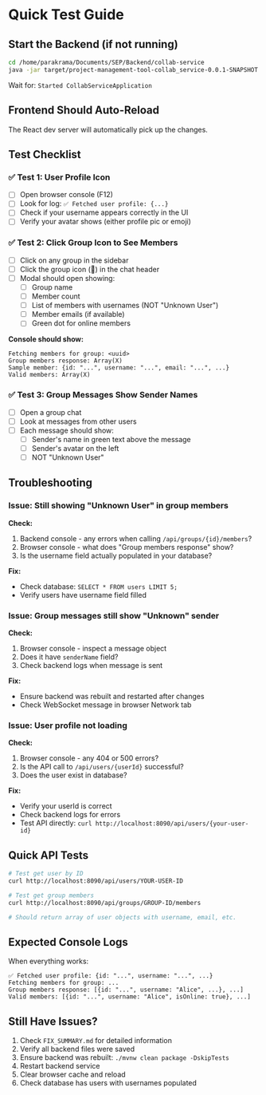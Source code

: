 # Quick Test Guide

## Start the Backend (if not running)

```bash
cd /home/parakrama/Documents/SEP/Backend/collab-service
java -jar target/project-management-tool-collab_service-0.0.1-SNAPSHOT.jar
```

Wait for: `Started CollabServiceApplication`

## Frontend Should Auto-Reload

The React dev server will automatically pick up the changes.

## Test Checklist

### ✅ Test 1: User Profile Icon
- [ ] Open browser console (F12)
- [ ] Look for log: `✅ Fetched user profile: {...}`
- [ ] Check if your username appears correctly in the UI
- [ ] Verify your avatar shows (either profile pic or emoji)

### ✅ Test 2: Click Group Icon to See Members  
- [ ] Click on any group in the sidebar
- [ ] Click the group icon (👥) in the chat header
- [ ] Modal should open showing:
  - [ ] Group name
  - [ ] Member count
  - [ ] List of members with usernames (NOT "Unknown User")
  - [ ] Member emails (if available)
  - [ ] Green dot for online members

**Console should show:**
```
Fetching members for group: <uuid>
Group members response: Array(X)
Sample member: {id: "...", username: "...", email: "...", ...}
Valid members: Array(X)
```

### ✅ Test 3: Group Messages Show Sender Names
- [ ] Open a group chat
- [ ] Look at messages from other users
- [ ] Each message should show:
  - [ ] Sender's name in green text above the message
  - [ ] Sender's avatar on the left
  - [ ] NOT "Unknown User"

## Troubleshooting

### Issue: Still showing "Unknown User" in group members
**Check:**
1. Backend console - any errors when calling `/api/groups/{id}/members`?
2. Browser console - what does "Group members response" show?
3. Is the username field actually populated in your database?

**Fix:**
- Check database: `SELECT * FROM users LIMIT 5;`
- Verify users have username field filled

### Issue: Group messages still show "Unknown" sender
**Check:**
1. Browser console - inspect a message object
2. Does it have `senderName` field?
3. Check backend logs when message is sent

**Fix:**
- Ensure backend was rebuilt and restarted after changes
- Check WebSocket message in browser Network tab

### Issue: User profile not loading
**Check:**
1. Browser console - any 404 or 500 errors?
2. Is the API call to `/api/users/{userId}` successful?
3. Does the user exist in database?

**Fix:**
- Verify your userId is correct
- Check backend logs for errors
- Test API directly: `curl http://localhost:8090/api/users/{your-user-id}`

## Quick API Tests

```bash
# Test get user by ID
curl http://localhost:8090/api/users/YOUR-USER-ID

# Test get group members
curl http://localhost:8090/api/groups/GROUP-ID/members

# Should return array of user objects with username, email, etc.
```

## Expected Console Logs

When everything works:

```
✅ Fetched user profile: {id: "...", username: "...", ...}
Fetching members for group: ...
Group members response: [{id: "...", username: "Alice", ...}, ...]
Valid members: [{id: "...", username: "Alice", isOnline: true}, ...]
```

## Still Have Issues?

1. Check `FIX_SUMMARY.md` for detailed information
2. Verify all backend files were saved
3. Ensure backend was rebuilt: `./mvnw clean package -DskipTests`
4. Restart backend service
5. Clear browser cache and reload
6. Check database has users with usernames populated
